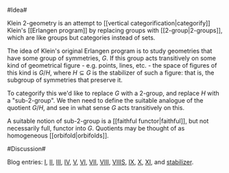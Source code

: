 #Idea#

Klein 2-geometry is an attempt to [[vertical categorification|categorify]] Klein's [[Erlangen program]] by replacing groups with [[2-group|2-groups]], which are like groups but categories instead of sets.  

The idea of Klein's original Erlangen program is to study geometries that have some group of symmetries, $G$.  If this group acts transitively on some kind of geometrical figure - e.g. points, lines, etc. - the space of figures of this kind is $G/H$, where $H \subseteq G$ is the stabilizer of such a figure: that is, the subgroup of symmetries that preserve it.

To categorify this we'd like to replace $G$ with a 2-group, and replace $H$ with a "sub-2-group".  We then need to define the suitable analogue of the quotient $G/H$, and see in what sense $G$ acts transitively on this.

A suitable notion of sub-2-group is a [[faithful functor|faithful]], but not necessarily full, functor into $G$. Quotients may be thought of as homogeneous [[orbifold|orbifolds]].

#Discussion#

Blog entries: [I](http://math.ucr.edu/home/baez/corfield/2006/05/klein-2-geometry.html), [II](http://math.ucr.edu/home/baez/corfield/2006/06/klein-2-geometry-ii.html), [III](http://math.ucr.edu/home/baez/corfield/2006/07/klein-2-geometry-iii.html), [IV](http://math.ucr.edu/home/baez/corfield/2006/08/klein-2-geometry-iv.html), [V](http://golem.ph.utexas.edu/category/2006/09/klein_2geometry_v.html), [VI](http://golem.ph.utexas.edu/category/2006/10/klein_2geometry_vi.html), [VII](http://golem.ph.utexas.edu/category/2006/11/klein_2geometry_vii.html), [VIII](http://golem.ph.utexas.edu/category/2006/12/klein_2geometry_viii.html), [VIIIS](http://golem.ph.utexas.edu/category/2007/05/klein_2geometry_viiis.html), [IX](http://golem.ph.utexas.edu/category/2007/10/klein_2geometry_ix.html), [X](http://golem.ph.utexas.edu/category/2008/04/klein_2geometry_x.html), [XI](http://golem.ph.utexas.edu/category/2008/06/klein_2geometry_xi.html), and [stabilizer](http://golem.ph.utexas.edu/category/2009/03/the_stabilizer_of_a_subcategor.html).